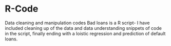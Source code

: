 # R-Code
Data cleaning and manipulation codes
Bad loans is a R script- I have included cleaning up of the data and data understanding snippets of code in the script, finally ending with a loistic regression and
prediction of default loans.
